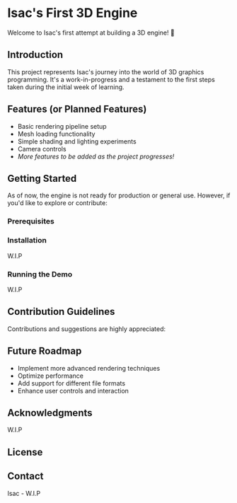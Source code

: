﻿
<body>
  <h1>Isac's First 3D Engine</h1>
  <p>Welcome to Isac's first attempt at building a 3D engine! 🚀</p>

  <h2>Introduction</h2>
  <p>This project represents Isac's journey into the world of 3D graphics programming. It's a work-in-progress and a testament to the first steps taken during the initial week of learning.</p>

  <h2>Features (or Planned Features)</h2>
  <ul>
    <li>Basic rendering pipeline setup</li>
    <li>Mesh loading functionality</li>
    <li>Simple shading and lighting experiments</li>
    <li>Camera controls</li>
    <li><em>More features to be added as the project progresses!</em></li>
  </ul>

  <h2>Getting Started</h2>
  <p>As of now, the engine is not ready for production or general use. However, if you'd like to explore or contribute:</p>
  <h3>Prerequisites</h3>
  <W.I.P</p>
  <h3>Installation</h3>
  <p>W.I.P</p>
  <h3>Running the Demo</h3>
  <p>W.I.P</p>

  <h2>Contribution Guidelines</h2>
  <p>Contributions and suggestions are highly appreciated:</p>
 
  <h2>Future Roadmap</h2>
  <ul>
    <li>Implement more advanced rendering techniques</li>
    <li>Optimize performance</li>
    <li>Add support for different file formats</li>
    <li>Enhance user controls and interaction</li>
  </ul>

  <h2>Acknowledgments</h2>
  <p>W.I.P</p>

  <h2>License</h2>


  <h2>Contact</h2>
  <p>Isac - W.I.P </p>
</body>
</html>
